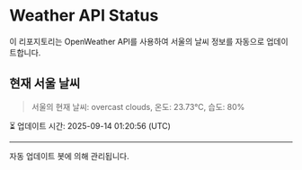 
# Weather API Status

이 리포지토리는 OpenWeather API를 사용하여 서울의 날씨 정보를 자동으로 업데이트합니다.

## 현재 서울 날씨
> 서울의 현재 날씨: overcast clouds, 온도: 23.73°C, 습도: 80%

⏳ 업데이트 시간: 2025-09-14 01:20:56 (UTC)

---
자동 업데이트 봇에 의해 관리됩니다.
